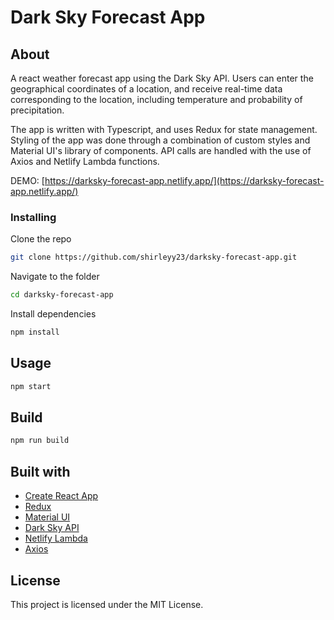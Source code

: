 # Dark Sky Forecast App

## About

A react weather forecast app using the Dark Sky API. Users can enter the geographical coordinates of a location, and receive real-time data corresponding to the location, including temperature and probability of precipitation.

The app is written with Typescript, and uses Redux for state management. Styling of the app was done through a combination of custom styles and Material UI's library of components. API calls are handled with the use of Axios and Netlify Lambda functions.

DEMO: [https://darksky-forecast-app.netlify.app/](https://darksky-forecast-app.netlify.app/)

### Installing

Clone the repo

```sh
git clone https://github.com/shirleyy23/darksky-forecast-app.git
```

Navigate to the folder

```sh
cd darksky-forecast-app
```

Install dependencies

```sh
npm install
```

## Usage

```sh
npm start
```

## Build

```sh
npm run build
```

## Built with

- [Create React App](https://github.com/facebook/create-react-app)
- [Redux](https://github.com/reduxjs/redux)
- [Material UI](https://material-ui.com/)
- [Dark Sky API](https://darksky.net/dev/docs)
- [Netlify Lambda](https://github.com/netlify/netlify-lambda)
- [Axios](https://github.com/axios/axios)
 

## License

This project is licensed under the MIT License.